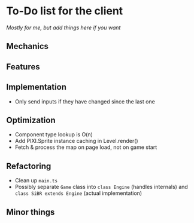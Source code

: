 # To-Do list for the client

*Mostly for me, but add things here if you want*

## Mechanics

## Features

## Implementation
- Only send inputs if they have changed since the last one

## Optimization

- Component type lookup is O(n)
- Add PIXI.Sprite instance caching in Level.render()
- Fetch & process the map on page load, not on game start

## Refactoring

- Clean up `main.ts`
- Possibly separate `Game` class into `class Engine` (handles internals) and `class SiBR extends Engine` (actual implementation)

## Minor things

